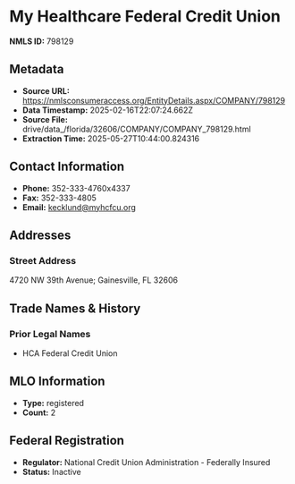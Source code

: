 # My Healthcare Federal Credit Union

**NMLS ID:** 798129

## Metadata
- **Source URL:** https://nmlsconsumeraccess.org/EntityDetails.aspx/COMPANY/798129
- **Data Timestamp:** 2025-02-16T22:07:24.662Z
- **Source File:** drive/data_/florida/32606/COMPANY/COMPANY_798129.html
- **Extraction Time:** 2025-05-27T10:44:00.824316

## Contact Information
- **Phone:** 352-333-4760x4337
- **Fax:** 352-333-4805
- **Email:** kecklund@myhcfcu.org

## Addresses
### Street Address
4720 NW 39th Avenue; Gainesville, FL 32606

## Trade Names & History
### Prior Legal Names
- HCA Federal Credit Union

## MLO Information
- **Type:** registered
- **Count:** 2

## Federal Registration
- **Regulator:** National Credit Union Administration - Federally Insured
- **Status:** Inactive
